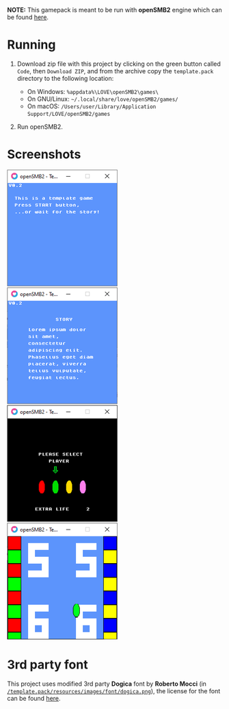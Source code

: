 **NOTE:** This gamepack is meant to be run with **openSMB2** engine which can be found [here](https://github.com/Matriks404/openSMB2).

# Running

1. Download zip file with this project by clicking on the green button called `Code`, then `Download ZIP`, and from the archive copy the `template.pack` directory to the following location:

	* On Windows: `%appdata%\LOVE\openSMB2\games\`
	* On GNU/Linux: `~/.local/share/love/openSMB2/games/`
	* On macOS: `/Users/user/Library/Application Support/LOVE/openSMB2/games`

2. Run openSMB2.

# Screenshots

![Title screen](/screenshots/1.png)
![Intro story](/screenshots/2.png)
![Character select](/screenshots/3.png)
![Gameplay](/screenshots/4.png)

# 3rd party font

This project uses modified 3rd party **Dogica** font by **Roberto Mocci** (in [`/template.pack/resources/images/font/dogica.png`](/template.pack/resources/images/font/dogica.png)), the license for the font can be found [here](/3rd%20party%20licenses/dogica_license.txt).